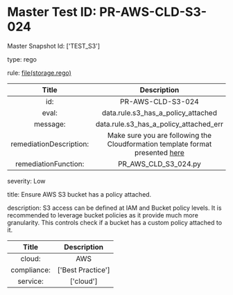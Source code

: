 



# Master Test ID: PR-AWS-CLD-S3-024


Master Snapshot Id: ['TEST_S3']

type: rego

rule: [file(storage.rego)]  
  
  
  
  

|Title|Description|
| :---: | :---: |
|id: |PR-AWS-CLD-S3-024|
|eval: |data.rule.s3_has_a_policy_attached|
|message: |data.rule.s3_has_a_policy_attached_err|
|remediationDescription: |Make sure you are following the Cloudformation template format presented <a href='https://boto3.amazonaws.com/v1/documentation/api/latest/reference/services/s3.html#S3.Client.get_bucket_policy' target='_blank'>here</a>|
|remediationFunction: |PR_AWS_CLD_S3_024.py|


severity: Low

title: Ensure AWS S3 bucket has a policy attached.

description: S3 access can be defined at IAM and Bucket policy levels. It is recommended to leverage bucket policies as it provide much more granularity. This controls check if a bucket has a custom policy attached to it.  
  
  

|Title|Description|
| :---: | :---: |
|cloud: |AWS|
|compliance: |['Best Practice']|
|service: |['cloud']|



[file(storage.rego)]: https://github.com/prancer-io/prancer-compliance-test/tree/master/aws/cloud/storage.rego
